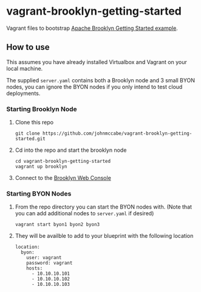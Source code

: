 # vagrant-brooklyn-getting-started
Vagrant files to bootstrap [Apache Brooklyn Getting Started example](https://brooklyn.incubator.apache.org/v/latest/start/running.html).

## How to use

This assumes you have already installed Virtualbox and Vagrant on your local machine.

The supplied `server.yaml` contains both a Brooklyn node and 3 small BYON nodes, you can ignore the BYON nodes if you only intend to test cloud deployments.

### Starting Brooklyn Node

1. Clone this repo

    ```
    git clone https://github.com/johnmccabe/vagrant-brooklyn-getting-started.git
    ```

2. Cd into the repo and start the brooklyn node

    ```
    cd vagrant-brooklyn-getting-started
    vagrant up brooklyn
    ```

3. Connect to the [Brooklyn Web Console](http://localhost:8081/)

### Starting BYON Nodes

1. From the repo directory you can start the BYON nodes with. (Note that you can add additional nodes to `server.yaml` if desired)

    ```
    vagrant start byon1 byon2 byon3
    ```

2. They will be availble to add to your blueprint with the following location

    ```
    location:
      byon:
        user: vagrant
        password: vagrant
        hosts:
          - 10.10.10.101
          - 10.10.10.102
          - 10.10.10.103
    ````
